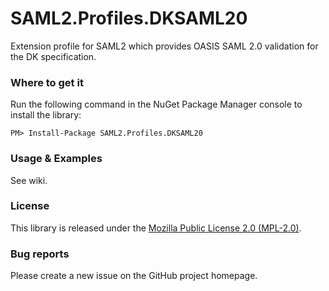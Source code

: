 # SAML2.Profiles.DKSAML20

Extension profile for SAML2 which provides OASIS SAML 2.0 validation for the DK specification.

### Where to get it

Run the following command in the NuGet Package Manager console to install the library:

    PM> Install-Package SAML2.Profiles.DKSAML20

### Usage & Examples

See wiki.

### License

This library is released under the [Mozilla Public License 2.0 (MPL-2.0)](https://github.com/i8beef/SAML2.Profiles.DKSAML20/blob/master/LICENSE).

### Bug reports

Please create a new issue on the GitHub project homepage.